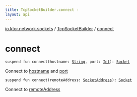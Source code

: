 ```yaml
---
title: TcpSocketBuilder.connect - 
layout: api
---
```


<div class='api-docs-breadcrumbs'><a href="../index.html">io.ktor.network.sockets</a> / <a href="index.html">TcpSocketBuilder</a> / <a href="./connect.html">connect</a></div>

# connect

<div class="overload-group" markdown="1">

<div class="signature"><code><span class="keyword">suspend</span> <span class="keyword">fun </span><span class="identifier">connect</span><span class="symbol">(</span><span class="parameterName" id="io.ktor.network.sockets.TcpSocketBuilder$connect(kotlin.String, kotlin.Int)/hostname">hostname</span><span class="symbol">:</span>&nbsp;<a href="https://kotlinlang.org/api/latest/jvm/stdlib/kotlin/-string/index.html"><span class="identifier">String</span></a><span class="symbol">, </span><span class="parameterName" id="io.ktor.network.sockets.TcpSocketBuilder$connect(kotlin.String, kotlin.Int)/port">port</span><span class="symbol">:</span>&nbsp;<a href="https://kotlinlang.org/api/latest/jvm/stdlib/kotlin/-int/index.html"><span class="identifier">Int</span></a><span class="symbol">)</span><span class="symbol">: </span><a href="../-socket.html"><span class="identifier">Socket</span></a></code></div>

Connect to <a href="connect.html#io.ktor.network.sockets.TcpSocketBuilder$connect(kotlin.String, kotlin.Int)/hostname">hostname</a> and <a href="connect.html#io.ktor.network.sockets.TcpSocketBuilder$connect(kotlin.String, kotlin.Int)/port">port</a>

</div>
<div class="overload-group" markdown="1">

<div class="signature"><code><span class="keyword">suspend</span> <span class="keyword">fun </span><span class="identifier">connect</span><span class="symbol">(</span><span class="parameterName" id="io.ktor.network.sockets.TcpSocketBuilder$connect(java.net.SocketAddress)/remoteAddress">remoteAddress</span><span class="symbol">:</span>&nbsp;<a href="http://docs.oracle.com/javase/6/docs/api/java/net/SocketAddress.html"><span class="identifier">SocketAddress</span></a><span class="symbol">)</span><span class="symbol">: </span><a href="../-socket.html"><span class="identifier">Socket</span></a></code></div>

Connect to <a href="connect.html#io.ktor.network.sockets.TcpSocketBuilder$connect(java.net.SocketAddress)/remoteAddress">remoteAddress</a>

</div>
